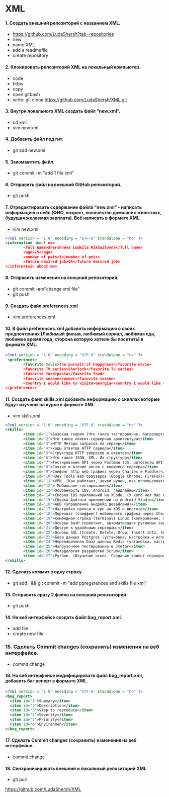 # XML
#### 1. Создать внешний репозиторий c названием XML.
* https://github.com/LudaShersh?tab=repositories 
* new
* name:XML
* add a readmefile
* create repository
#### 2. Клонировать репозиторий XML на локальный компьютер.
* code
* https
* copy
* open gitbash
* write: git clone https://github.com/LudaShersh/XML.git
#### 3. Внутри локального XML создать файл “new.xml”.
* cd xml
* vim new.xml
#### 4. Добавить файл под гит.
* git add new.xml
#### 5. Закоммитить файл.
* git commit -m "add 1 file xml"
#### 6. Отправить файл на внешний GitHub репозиторий.
* git push
#### 7. Отредактировать содержание файла “new.xml” - написать информацию о себе (ФИО, возраст, количество домашних животных, будущая желаемая зарплата). Всё написать в формате XML.
* vim new.xml
```xml
<?xml version = "1.0" encoding = "UTF-8" standalone = "no" ?>
<information about me>
        <full name>Shershneva Ludmila Mikhailovna</full name>
        <age>25</age>
        <number of pets>1</number of pets>
        <future desired job>QA</future desired job>
</informatoin about me>
```
#### 8. Отправить изменения на внешний репозиторий.
* git commit -am"change xml file"   
* git push
#### 9. Создать файл preferences.xml
* vim preferences.xml
#### 10. В файл preferences.xml добавить информацию о своих предпочтениях (Любимый фильм, любимый сериал, любимая еда, любимое время года, сторона которую хотели бы посетить) в формате XML.
```xml
<?xml version = "1.0" encoding = "UTF-8" standalone = "no" ?>
 <preferences>
        <favorite movie>the pursuit of happyness</favorite movie>
        <favorite TV series>Sherlock</favorite TV series>
        <favorite food>pasta</favorite food>
        <favorite season>summer</favorite season>
        <country I would like to visite>Georgia</country I would like to visite>
</preferences>
```
#### 11. Создать файл skills.xml добавить информацию о скиллах которые будут изучены на курсе в формате XML
* vim skills.xml
```xml
<?xml version = "1.0" encoding = "UTF-8" standalone = "no" ?>
<skills>
        <item id="1">Базовая теория (Что такое тестирование, багрепорты, документация, виды, методы, направления тестирования и т.п.) SDLC, STLC.</item>
        <item id="2">Что такое клиент-серверная архитектура</item>
        <item id="3">HTTP Методы запросов на сервер</item>
        <item id="4">коды ответов HTTP сервера</item>
        <item id="5">Структуры HTTP запросов и ответов</item>
        <item id="6">Что такое JSON, XML. Их структура</item>
        <item id="7">Тестирование API через Postman (JS, автотесты API)</item>
        <item id="8">Снятие и чтение логов c внешнего сервера</item>
        <item id="9">Снифинг http web трафика через Charles и Fiddler</item>
        <item id="10">Dev Tools веб браузеров (Google Chrome, FireFox)</item>
        <item id="11">VPN. (Как работает, зачем нужен, как использовать, варианты инструментов)</item>
        <item id="12"> Мобильное тестирование</item>
        <item id="13">Особенность iOS, Android, гайдлайны</item>
        <item id="14">Сборка iOS приложений на XCode. (У кого нет Mac компьютера, просто посмотрят)</item>
        <item id="15">Сборка Android приложений на Android Studio</item>
        <item id="16">ADB (управление андройд девайсами)</item>
        <item id="17">Настройка прокси и vpn на iOS и Android</item>
        <item id="18">Перехват (сниффинг) мобильного трафика через Charles и Fiddler на iOS и Android</item>
        <item id="19">Командная строка (terminal) Linux (копирование, создание, просмотр, перемещение файлов на серверах без графического интерфейса)</item>
        <item id="20">Основы bash скриптинг, автоматизация рутинных задач на сервере</item>
        <item id="21">Доступ к удалённым серверам.</item>
        <item id="22">Основы SQL (Create, Delete, Drop, Insert Into, Select, From, Where, Join)</item>
        <item id="23">База данных Postgres (установка, настройка и использование)</item>
        <item id="24">Нереляционная база данных Redis (установка, настройка и использование)</item>
        <item id="25">Нагрузочное тестирование в Jmeter</item>
        <item id="26">Методология разработки Scrum</item>
        <item id="27">Python. (Изучение основ. Создание клиент серверного приложения)</item>
</skills>
```
#### 12. Сделать коммит в одну строку.
* git add . && git commit -m "add ppregerences and skills file xml"
#### 13. Отправить сразу 2 файла на внешний репозиторий.
* git push
#### 14. На веб интерфейсе создать файл bug_report.xml.
* add file
* create new file
### 15. Сделать Commit changes (сохранить) изменения на веб интерфейсе.
* commit change
#### 16. На веб интерфейсе модифицировать файл bug_report.xml, добавить баг репорт в формате XML.
```xml
<?xml version = "1.0" encoding = "UTF-8" standalone = "no" ?>
<bug_report>
  <item id="1">Summary</item>
  <item id="2">Description</item>
  <item id="3">Step to reproduce</item>
  <item id="4">Severity</item>
  <item id="5">Priority</item>
  <item id="6">Envirenmen</item>
</bug_report>
```
#### 17. Сделать Commit changes (сохранить) изменения на веб интерфейсе.
* commit change
#### 18. Синхронизировать внешний и локальный репозиторий XML
* git pull

https://github.com/LudaShersh/XML
